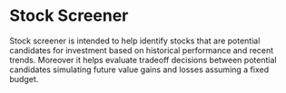 # Stock Screener

Stock screener is intended to help identify stocks that are potential candidates for investment based on historical performance and recent trends. 
Moreover it helps evaluate tradeoff decisions between potential candidates simulating future value gains and losses assuming a fixed budget.
